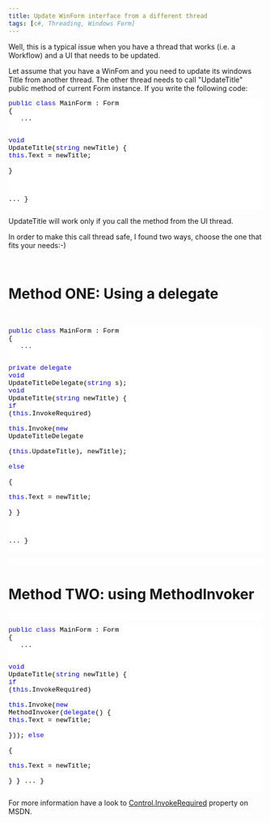 ```yaml
---
title: Update WinForm interface from a different thread
tags: [c#, Threading, Windows Form]
---
```

<p>Well, this is a typical issue when you have a thread that works (i.e. a Workflow) and a UI that needs to be updated.</p> <p>Let assume that you have a WinFom and you need to update its windows Title from another thread. The other thread needs to call "UpdateTitle" public method of current Form instance. If you write the following code:</p><pre class="csharpcode"><span class="kwrd">public</span> <span class="kwrd">class</span> MainForm : Form
{
   ...
   
   <span class="kwrd">void</span> UpdateTitle(<span class="kwrd">string</span> newTitle)
   {
      <span class="kwrd">this</span>.Text = newTitle;         
   }

   ...
}</pre>
<style type="text/css">.csharpcode, .csharpcode pre
{
	font-size: small;
	color: black;
	font-family: consolas, "Courier New", courier, monospace;
	background-color: #ffffff;
	/*white-space: pre;*/
}
.csharpcode pre { margin: 0em; }
.csharpcode .rem { color: #008000; }
.csharpcode .kwrd { color: #0000ff; }
.csharpcode .str { color: #006080; }
.csharpcode .op { color: #0000c0; }
.csharpcode .preproc { color: #cc6633; }
.csharpcode .asp { background-color: #ffff00; }
.csharpcode .html { color: #800000; }
.csharpcode .attr { color: #ff0000; }
.csharpcode .alt 
{
	background-color: #f4f4f4;
	width: 100%;
	margin: 0em;
}
.csharpcode .lnum { color: #606060; }
</style>

<p>
<p><span class="kwrd">UpdateTitle will work only if you call the method from the UI thread.</span></p>
<p>In order to make this call thread safe, I found two ways, choose the one that fits your needs:-)</p>
<p>&nbsp;</p>
<h1>Method ONE: Using a delegate</h1>
<p>&nbsp;</p><pre class="csharpcode"><span class="kwrd">public</span> <span class="kwrd">class</span> MainForm : Form
{
   ...
   
   <span class="kwrd">private</span> <span class="kwrd">delegate</span> <span class="kwrd">void</span> UpdateTitleDelegate(<span class="kwrd">string</span> s);
   <span class="kwrd">void</span> UpdateTitle(<span class="kwrd">string</span> newTitle)
   {
   <span class="kwrd">if</span> (<span class="kwrd">this</span>.InvokeRequired)             
      <span class="kwrd">this</span>.Invoke(<span class="kwrd">new</span> UpdateTitleDelegate                 
         (<span class="kwrd">this</span>.UpdateTitle), newTitle);         
   <span class="kwrd">else</span>         
      {             
      <span class="kwrd">this</span>.Text = newTitle;         
      }
   }

   ...
}</pre><pre class="csharpcode">&nbsp;</pre>
<style type="text/css">
.csharpcode, .csharpcode pre
{
	font-size: small;
	color: black;
	font-family: consolas, "Courier New", courier, monospace;
	background-color: #ffffff;
	/*white-space: pre;*/
}
.csharpcode pre { margin: 0em; }
.csharpcode .rem { color: #008000; }
.csharpcode .kwrd { color: #0000ff; }
.csharpcode .str { color: #006080; }
.csharpcode .op { color: #0000c0; }
.csharpcode .preproc { color: #cc6633; }
.csharpcode .asp { background-color: #ffff00; }
.csharpcode .html { color: #800000; }
.csharpcode .attr { color: #ff0000; }
.csharpcode .alt 
{
	background-color: #f4f4f4;
	width: 100%;
	margin: 0em;
}
.csharpcode .lnum { color: #606060; }</style>

<style type="text/css">
.csharpcode, .csharpcode pre
{
	font-size: small;
	color: black;
	font-family: consolas, "Courier New", courier, monospace;
	background-color: #ffffff;
	/*white-space: pre;*/
}
.csharpcode pre { margin: 0em; }
.csharpcode .rem { color: #008000; }
.csharpcode .kwrd { color: #0000ff; }
.csharpcode .str { color: #006080; }
.csharpcode .op { color: #0000c0; }
.csharpcode .preproc { color: #cc6633; }
.csharpcode .asp { background-color: #ffff00; }
.csharpcode .html { color: #800000; }
.csharpcode .attr { color: #ff0000; }
.csharpcode .alt 
{
	background-color: #f4f4f4;
	width: 100%;
	margin: 0em;
}
.csharpcode .lnum { color: #606060; }</style>

<style type="text/css">
.csharpcode, .csharpcode pre
{
	font-size: small;
	color: black;
	font-family: consolas, "Courier New", courier, monospace;
	background-color: #ffffff;
	/*white-space: pre;*/
}
.csharpcode pre { margin: 0em; }
.csharpcode .rem { color: #008000; }
.csharpcode .kwrd { color: #0000ff; }
.csharpcode .str { color: #006080; }
.csharpcode .op { color: #0000c0; }
.csharpcode .preproc { color: #cc6633; }
.csharpcode .asp { background-color: #ffff00; }
.csharpcode .html { color: #800000; }
.csharpcode .attr { color: #ff0000; }
.csharpcode .alt 
{
	background-color: #f4f4f4;
	width: 100%;
	margin: 0em;
}
.csharpcode .lnum { color: #606060; }</style>

<h1>Method TWO: using MethodInvoker</h1><pre class="csharpcode"><span class="kwrd"></span>&nbsp;</pre><pre class="csharpcode"><span class="kwrd">public</span> <span class="kwrd">class</span> MainForm : Form
{
   ...
      
   <span class="kwrd">void</span> UpdateTitle(<span class="kwrd">string</span> newTitle)
   {
   <span class="kwrd">if</span> (<span class="kwrd">this</span>.InvokeRequired)             
      <span class="kwrd">this</span>.Invoke(<span class="kwrd">new</span> MethodInvoker(<span class="kwrd">delegate</span>()
      {
      <span class="kwrd">this</span>.Text = newTitle;    
      }));
   <span class="kwrd">else</span>         
      {             
      <span class="kwrd">this</span>.Text = newTitle;         
      }
   }
   ...
}
</pre>
<p>For more information have a look to <a href="http://msdn2.microsoft.com/en-us/library/system.windows.forms.control.invokerequired.aspx" target="_blank">Control.InvokeRequired</a> property on MSDN.</p>
